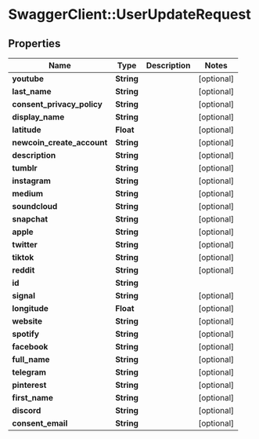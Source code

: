 # SwaggerClient::UserUpdateRequest

## Properties
Name | Type | Description | Notes
------------ | ------------- | ------------- | -------------
**youtube** | **String** |  | [optional] 
**last_name** | **String** |  | [optional] 
**consent_privacy_policy** | **String** |  | [optional] 
**display_name** | **String** |  | [optional] 
**latitude** | **Float** |  | [optional] 
**newcoin_create_account** | **String** |  | [optional] 
**description** | **String** |  | [optional] 
**tumblr** | **String** |  | [optional] 
**instagram** | **String** |  | [optional] 
**medium** | **String** |  | [optional] 
**soundcloud** | **String** |  | [optional] 
**snapchat** | **String** |  | [optional] 
**apple** | **String** |  | [optional] 
**twitter** | **String** |  | [optional] 
**tiktok** | **String** |  | [optional] 
**reddit** | **String** |  | [optional] 
**id** | **String** |  | 
**signal** | **String** |  | [optional] 
**longitude** | **Float** |  | [optional] 
**website** | **String** |  | [optional] 
**spotify** | **String** |  | [optional] 
**facebook** | **String** |  | [optional] 
**full_name** | **String** |  | [optional] 
**telegram** | **String** |  | [optional] 
**pinterest** | **String** |  | [optional] 
**first_name** | **String** |  | [optional] 
**discord** | **String** |  | [optional] 
**consent_email** | **String** |  | [optional] 


